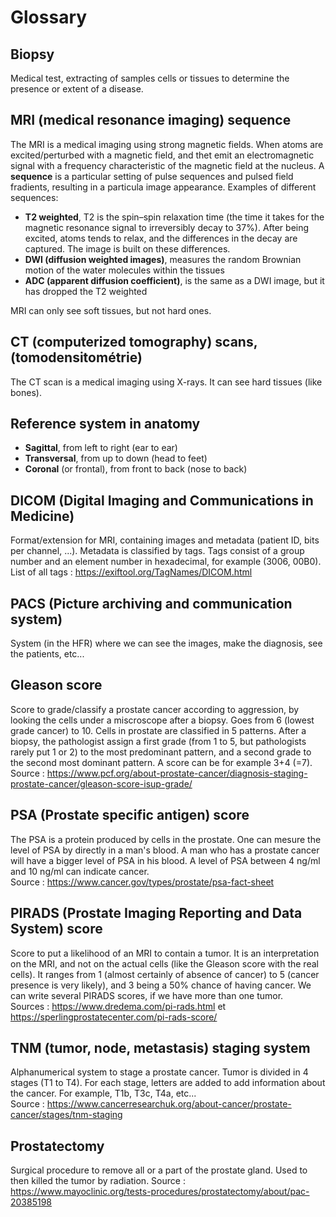 # Glossary

## Biopsy
Medical test, extracting of samples cells  or tissues to determine the presence or extent of a disease.

## MRI (medical resonance imaging) sequence
The MRI is a medical imaging using strong magnetic fields. When atoms are excited/perturbed with a magnetic field, and thet emit an electromagnetic signal with a frequency characteristic of the magnetic field at the nucleus.
A **sequence** is a particular setting of pulse sequences and pulsed field fradients, resulting in a particula image appearance. Examples of different sequences:

- **T2 weighted**, T2 is the spin–spin relaxation time (the time it takes for the magnetic resonance signal to irreversibly decay to 37%). After being excited, atoms tends to relax, and the differences in the decay are captured. The image is built on these differences.
- **DWI (diffusion weighted images)**, measures the random Brownian motion of the water molecules within the tissues
- **ADC (apparent diffusion coefficient)**, is the same as a DWI image, but it has dropped the T2 weighted

MRI can only see soft tissues, but not hard ones.

## CT (computerized tomography) scans, (tomodensitométrie)
The CT scan is a medical imaging using X-rays. It can see hard tissues (like bones).

## Reference system in anatomy

- **Sagittal**, from left to right (ear to ear)
- **Transversal**, from up to down (head to feet)
- **Coronal** (or frontal), from front to back (nose to back)

## DICOM (Digital Imaging and Communications in Medicine)
Format/extension for MRI, containing images and metadata (patient ID, bits per channel, ...). Metadata is classified by tags. Tags consist of a group number and an element number in hexadecimal, for example (3006, 00B0). List of all tags : https://exiftool.org/TagNames/DICOM.html

## PACS (Picture archiving and communication system)
System (in the HFR) where we can see the images, make the diagnosis, see the patients, etc...

## Gleason score
Score to grade/classify a prostate cancer according to aggression, by looking the cells under a miscroscope after a biopsy. Goes from 6 (lowest grade cancer) to 10. Cells in prostate are classified in 5 patterns. After a biopsy, the pathologist assign a first grade (from 1 to 5, but pathologists rarely put 1 or 2) to the most predominant pattern, and a second grade to the second most dominant pattern. A score can be for example 3+4 (=7). \
Source : https://www.pcf.org/about-prostate-cancer/diagnosis-staging-prostate-cancer/gleason-score-isup-grade/

## PSA (Prostate specific antigen) score
The PSA is a protein produced by cells in the prostate. One can mesure the level of PSA by directly in a man's blood. A man who has a prostate cancer will have a bigger level of PSA in his blood. A level of PSA between 4 ng/ml and 10 ng/ml can indicate cancer. \
Source : https://www.cancer.gov/types/prostate/psa-fact-sheet

## PIRADS (Prostate Imaging Reporting and Data System) score
Score to put a likelihood of an MRI to contain a tumor. It is an interpretation on the MRI, and not on the actual cells (like the Gleason score with the real cells). It ranges from 1 (almost certainly of absence of cancer) to 5 (cancer presence is very likely), and 3 being a 50% chance of having cancer. We can write several PIRADS scores, if we have more than one tumor. \
Sources : https://www.dredema.com/pi-rads.html et https://sperlingprostatecenter.com/pi-rads-score/

## TNM (tumor, node, metastasis) staging system
Alphanumerical system to stage a prostate cancer. Tumor is divided in 4 stages (T1 to T4). For each stage, letters are added to add information about the cancer. For example, T1b, T3c, T4a, etc...\
Source : https://www.cancerresearchuk.org/about-cancer/prostate-cancer/stages/tnm-staging

## Prostatectomy
Surgical procedure to remove all or a part of the prostate gland. Used to then killed the tumor by radiation.
Source : https://www.mayoclinic.org/tests-procedures/prostatectomy/about/pac-20385198
